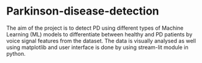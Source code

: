 # Parkinson-disease-detection
 The aim of the project is to detect PD using different types of Machine Learning (ML) models to differentiate between healthy and PD patients by voice signal features from the dataset. The data is visually analysed as well using matplotlib and user interface is done by using stream-lit module in python.
